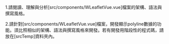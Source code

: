 
1.請閱讀、理解與分析[src/components/WLeafletVue.vue]檔案的架構、語法與撰寫風格。

2.請針對[src/components/WLeafletVue.vue]檔案，開發顯示polyline數據的功能。須比照相似的架構、語法與撰寫風格來開發。若有開發用階段性的程式碼，請放在[srcTemp]資料夾內。

